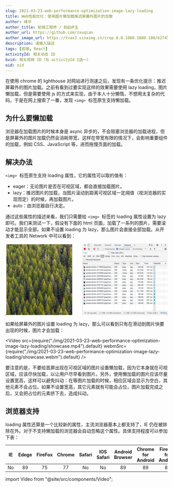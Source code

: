 ```yaml
---
slug: 2021-03-23-web-performance-optimization-image-lazy-loading
title: Web性能优化：使用图片懒加载推迟屏幕外图片的加载
author: 峰华
author_title: 前端工程师 / B站UP主
author_url: https://github.com/zxuqian
author_image_url: https://tvax3.sinaimg.cn/crop.0.0.1080.1080.180/b2745d44ly8g8s4muqeggj20u00u0n0k.jpg?KID=imgbed,tva&Expires=1582389585&ssig=EvXmyu%2FXsX
description: 请输入描述
tags: [前端, React]
activityId: 相关动态 ID
bvid: 相关视频 ID（与 activityId 2选一）
oid: oid
---
```


在使用 chrome 的 lighthouse 对网站进行测速之后，发现有一条优化提示：推迟屏幕外的图片加载。之前有看到过要实现这样的效果需要使用 lazy loading，图片懒加载，但是需要使用 js 的方式来实现，由于本人十分懒惰，不想用太复杂的代码，于是在网上搜索了一番，发现 `<img>`  标签原生支持懒加载。

## 为什么要懒加载

浏览器在加载图片的时候本身是 async 异步的，不会阻塞浏览器的加载进程，但是屏幕外的图片加载仍然会消耗带宽，这样在带宽有限的情况下，会影响重要组件的加载，例如 CSS、JavaScript 等，进而拖慢页面的加载。

<!-- truncate -->


## 解决办法

`<img>`  标签原生支持 loading 属性，它的属性可以取的值有：

- eager：无论图片是否在可视区域，都会直接加载图片。
- lazy：推迟图片的加载，当图片滚动到距离可视区域一定阈值（视浏览器的实现而定）的时候，再加载图片。
- auto：由浏览器自行决定。

通过这些属性的描述来看，我们只需要给 `<img>`  标签的 loading 属性设置为 lazy 即可。我们来测试一下，假设有下面的 html 页面，加载了一系列的图片，需要滚动才能显示全部。如果不设置 loading 为 lazy，那么图片会直接全部加载。从开发者工具的 Network 中可以看到：

![img](./img/2021-03-23-web-performance-optimization-image-lazy-loading/2021-03-23-12-07-04.webp)

如果给屏幕外的图片设置 loading 为 lazy，那么可以看到只有在滑动到图片快要出现的时候，图片才会加载：

<Video src={require("./img/2021-03-23-web-performance-optimization-image-lazy-loading/showcase.mp4").default} webmSrc={require("./img/2021-03-23-web-performance-optimization-image-lazy-loading/showcase.webm").default} />

要注意的是，不要给首屏出现在可视区域的图片设置懒加载，因为它本身就在可视区域，应该尽快加载，以让用户尽早看到图片。另外，使用懒加载的图片应该尽量设置宽高，这样可以避免抖动：在等图片加载的时候，相应区域会显示为空白，其他元素不会占位。如果不设置宽高，其它元素就有可能会占位，图片加载完成之后，又会把占位的元素挤下去，造成抖动。

## 浏览器支持

loading 属性还算是一个比较新的属性，主流浏览器基本上都支持了，IE 仍在被排除在外。对于不支持懒加载的浏览器会自动忽略这个属性。具体支持程度可以参加下表：

|  IE   | Edege | FireFox | Chrome | Safari | IOS Safari | Android Browser | Chrome for Android | FireFox for Android |
| :---: | :---: | :-----: | :----: | :----: | :--------: | :-------------: | :----------------: | :-----------------: |
|  No   |  89   |   75    |   77   |   No   |     No     |       89        |         89         |         86          |


import Video from "@site/src/components/Video";